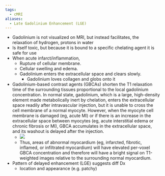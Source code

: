 ```yaml
---
tags:
  - cMRI
aliases:
  - Late Gadolinium Enhancement (LGE)
---
```

- Gadolinium is not visualized on MRI, but instead facilitates, the relaxation of hydrogen, protons in water
- Is itself toxic, but because it is bound to a specific chelating agent it is safe for use
- When acute infarct/inflammation,
	- Rupture of cellular membrane.
	- Cellular swelling and edema.
	- Gadolinium enters the extracellular space and clears slowly.
		- Gadolinium loves collagen and globs onto it
- Gadolinium-based contrast agents (GBCAs) shorten the T1 relaxation time of the surrounding tissues proportional to the local gadolinium concentration. In normal state, gadolinium, which is a large, high-density element made metabolically inert by chelation, enters the extracellular space readily after intravascular injection, but it is unable to cross the cell membrane of a normal myocyte. However, when the myocyte cell membrane is damaged (eg, acute MI) or if there is an increase in the extracellular space between myocytes (eg, acute interstitial edema or chronic fibrosis or MI), GBCA accumulates in the extracellular space, and its washout is delayed after the injection.
	- ![](https://www.ahajournals.org/cms/asset/79104f4d-a7ac-4c6c-9a97-3aa17d467815/hci.0000000000000053.fig09.gif)
	- Thus, areas of abnormal myocardium (eg, infarcted, fibrotic, inflamed, or infiltrated myocardium) will have elevated per-voxel GBCA concentration and therefore will have a bright signal on T1-weighted images relative to the surrounding normal myocardium.
- Pattern of delayed enhancement (LGE) suggests diff Dx
	- location and appearance (e.g. patchy)
